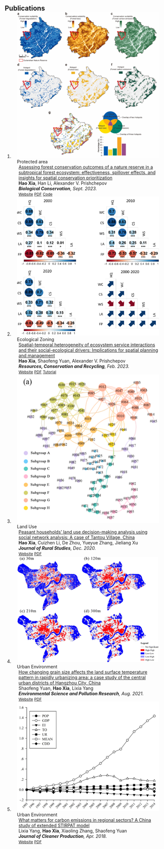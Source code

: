 <h2 id="publications" style="margin: 2px 0px -15px;">Publications</h2>

<div class="publications">
<ol class="bibliography">

<!-- 
<li>
<div class="pub-row">

  <div class="col-sm-3 abbr" style="position: relative;padding-right: 15px;padding-left: 15px;">
    <img src="assets/img/principalmanifold.png" class="teaser img-fluid z-depth-1">
    <abbr class="badge">arXiv</abbr>
  </div>

  <div class="col-sm-9" style="position: relative;padding-right: 15px;padding-left: 20px;">
    <div class="title"><a href="https://arxiv.org/abs/2306.06534">Principal and Self-Consistent Positive Semi-Defnite Manifolds</a></div>
    <div class="author"><strong>Hanchao Zhang, Thaddeus Tarpey</strong></div>
    <div class="periodical"><em>arXiv <strong>(arXiv)</strong>, Aug. 2023.</em></div>
    <div class="links">
    <a href="assets/files/single.html" class="btn btn-sm z-depth-0" role="button" target="_blank" style="font-size:12px;">Website</a>
      <a href="https://arxiv.org/pdf/2306.06534.pdf" class="btn btn-sm z-depth-0" role="button" target="_blank" style="font-size:12px;">PDF</a>
      <a href="https://github.com/Hanchao-Zhang/Self-Consistency-Clustering" class="btn btn-sm z-depth-0" role="button" target="_blank" style="font-size:12px;">GitHub</a>
      <a href="https://pypi.org/project/KTensors/" class="btn btn-sm z-depth-0" role="button" target="_blank" style="font-size:12px;">Package</a>
      <a href="assets/files/KTensors.bib" class="btn btn-sm z-depth-0" role="button" target="_blank" style="font-size:12px;">BibTeX</a>
      <strong><i style="color:#7b5aa6">arXiv.org</i></strong>
    </div>
  </div>
</div>
</li> -->


<li>
<div class="pub-row">

  <div class="col-sm-3 abbr" style="position: relative;padding-right: 15px;padding-left: 15px;">
    <img src="assets/img/PAeffectiveness.jpg" class="teaser img-fluid z-depth-1">
    <abbr class="badge">Protected area</abbr>
  </div>

  <div class="col-sm-9" style="position: relative;padding-right: 15px;padding-left: 20px;">
    <div class="title"><a href="https://doi.org/10.1016/j.biocon.2023.110254">Assessing forest conservation outcomes of a nature reserve in a subtropical forest ecosystem: effectiveness, spillover effects, and insights for spatial conservation prioritization</a></div>
    <div class="author"><strong>Hao Xia</strong>, Han Li, Alexander V. Prishchepov</div>
    <div class="periodical"><em><strong>Biological Conservation</strong>, Sept. 2023.</em></div>
    <div class="links">
    <a href="https://doi.org/10.1016/j.biocon.2023.110254" class="btn btn-sm z-depth-0" role="button" target="_blank" style="font-size:12px;">Website</a>
      <a href="https://drive.google.com/file/d/1piOR7XYFCx2L6y_4_2931jFlmUbNaQCG/view?usp=drive_link" class="btn btn-sm z-depth-0" role="button" target="_blank" style="font-size:12px;">PDF</a>
      <a href="https://github.com/XiaHaoKU/GNNReffectiveness" class="btn btn-sm z-depth-0" role="button" target="_blank" style="font-size:12px;">Code</a>
    </div>
  </div>
</div>
</li>
  

<li>
<div class="pub-row">

  <div class="col-sm-3 abbr" style="position: relative;padding-right: 15px;padding-left: 15px;">
    <img src="assets/img/RCRfig.png" class="teaser img-fluid z-depth-1">
    <abbr class="badge">Ecological Zoning</abbr>
  </div>

  <div class="col-sm-9" style="position: relative;padding-right: 15px;padding-left: 20px;">
    <div class="title"><a href="https://doi.org/10.1016/j.resconrec.2022.106767">Spatial-temporal heterogeneity of ecosystem service interactions and their social-ecological drivers: Implications for spatial planning and management</a></div>
    <div class="author"><strong>Hao Xia</strong>, Shaofeng Yuan, Alexander V. Prishchepov</div>
    <div class="periodical"><em><strong>Resources, Conservation and Recycling</strong>, Feb. 2023.</em></div>
    <div class="links">
    <a href="https://doi.org/10.1016/j.resconrec.2022.106767" class="btn btn-sm z-depth-0" role="button" target="_blank" style="font-size:12px;">Website</a>
      <a href="https://drive.google.com/file/d/1BtUB-QEzJ0rwHhGOYu_eNKh3ZcIFTaly/view?usp=drive_link" class="btn btn-sm z-depth-0" role="button" target="_blank" style="font-size:12px;">PDF</a>
      <a href="https://space.bilibili.com/201337684/channel/seriesdetail?sid=3677977&ctype=0" class="btn btn-sm z-depth-0" role="button" target="_blank" style="font-size:12px;">Tutorial</a>
    </div>
  </div>
</div>
</li>


<li>
<div class="pub-row">

  <div class="col-sm-3 abbr" style="position: relative;padding-right: 15px;padding-left: 15px;">
    <img src="assets/img/JRSpic.png" class="teaser img-fluid z-depth-1">
    <abbr class="badge">Land Use</abbr>
  </div>

  <div class="col-sm-9" style="position: relative;padding-right: 15px;padding-left: 20px;">
    <div class="title"><a href="https://doi.org/10.1016/j.jrurstud.2020.10.023">Peasant households’ land use decision-making analysis using social network analysis: A case of Tantou Village, China</a></div>
    <div class="author"><strong>Hao Xia</strong>, Cuizhen Li, De Zhou, Yueyue Zhang, Jieliang Xu</div>
    <div class="periodical"><em><strong>Journal of Rural Studies</strong>, Dec. 2020.</em></div>
    <div class="links">
    <a href="https://doi.org/10.1016/j.jrurstud.2020.10.023" class="btn btn-sm z-depth-0" role="button" target="_blank" style="font-size:12px;">Website</a>
      <a href="https://drive.google.com/file/d/1--hwtMdq5w5gXUf_IvlEwQnTBTXP7YMD/view?usp=drive_link" class="btn btn-sm z-depth-0" role="button" target="_blank" style="font-size:12px;">PDF</a>
    </div>
  </div>
</div>
</li>


<li>
<div class="pub-row">

  <div class="col-sm-3 abbr" style="position: relative;padding-right: 15px;padding-left: 15px;">
    <img src="assets/img/ESPRpic.png" class="teaser img-fluid z-depth-1">
    <abbr class="badge">Urban Environment</abbr>
  </div>

  <div class="col-sm-9" style="position: relative;padding-right: 15px;padding-left: 20px;">
    <div class="title"><a href="https://doi.org/10.1007/s11356-020-08672-w">How changing grain size affects the land surface temperature pattern in rapidly urbanizing area: a case study of the central urban districts of Hangzhou City, China</a></div>
    <div class="author">Shaofeng Yuan, <strong>Hao Xia</strong>, Lixia Yang</div>
    <div class="periodical"><em><strong>Environmental Science and Pollution Research</strong>, Aug. 2021.</em></div>
    <div class="links">
    <a href="https://doi.org/10.1007/s11356-020-08672-w" class="btn btn-sm z-depth-0" role="button" target="_blank" style="font-size:12px;">Website</a>
      <a href="https://drive.google.com/file/d/1gpgbnD6rzWOi5cQ7K4AyUDaqCcPtsR_c/view?usp=drive_link" class="btn btn-sm z-depth-0" role="button" target="_blank" style="font-size:12px;">PDF</a>
    </div>
  </div>
</div>
</li>


<li>
<div class="pub-row">

  <div class="col-sm-3 abbr" style="position: relative;padding-right: 15px;padding-left: 15px;">
    <img src="assets/img/JCPpic.png" class="teaser img-fluid z-depth-1">
    <abbr class="badge">Urban Environment</abbr>
  </div>

  <div class="col-sm-9" style="position: relative;padding-right: 15px;padding-left: 20px;">
    <div class="title"><a href="https://doi.org/10.1016/j.jclepro.2018.01.116">What matters for carbon emissions in regional sectors? A China study of extended STIRPAT model</a></div>
    <div class="author">Lixia Yang, <strong>Hao Xia</strong>, Xiaoling Zhang, Shaofeng Yuan</div>
    <div class="periodical"><em><strong>Journal of Cleaner Production</strong>, Apr. 2018.</em></div>
    <div class="links">
    <a href="https://doi.org/10.1016/j.jclepro.2018.01.116" class="btn btn-sm z-depth-0" role="button" target="_blank" style="font-size:12px;">Website</a>
      <a href="https://drive.google.com/file/d/166xmgsQ4VyOxod-dw23TYfGw57T-_0vD/view?usp=drive_link" class="btn btn-sm z-depth-0" role="button" target="_blank" style="font-size:12px;">PDF</a>
    </div>
  </div>
</div>
</li>
  
<br>

</ol>
</div>

